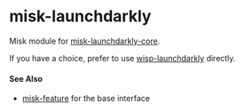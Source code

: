 # misk-launchdarkly

Misk module for [misk-launchdarkly-core](https://github.com/cashapp/misk/tree/master/wisp-launchdarkly-core). 

If you have a choice, prefer to use [wisp-launchdarkly](https://github.com/cashapp/misk/tree/master/wisp-launchdarkly)
directly.

#### See Also

- [misk-feature](https://github.com/cashapp/misk/tree/master/misk-feature) for the base interface
